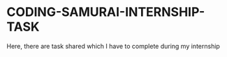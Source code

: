 # CODING-SAMURAI-INTERNSHIP-TASK
Here, there are task shared which I have to complete during my internship
